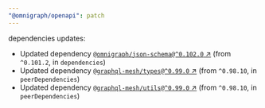 ```yaml
---
"@omnigraph/openapi": patch
---
```

dependencies updates:
  - Updated dependency [`@omnigraph/json-schema@^0.102.0` ↗︎](https://www.npmjs.com/package/@omnigraph/json-schema/v/0.102.0) (from `^0.101.2`, in `dependencies`)
  - Updated dependency [`@graphql-mesh/types@^0.99.0` ↗︎](https://www.npmjs.com/package/@graphql-mesh/types/v/0.99.0) (from `^0.98.10`, in `peerDependencies`)
  - Updated dependency [`@graphql-mesh/utils@^0.99.0` ↗︎](https://www.npmjs.com/package/@graphql-mesh/utils/v/0.99.0) (from `^0.98.10`, in `peerDependencies`)

